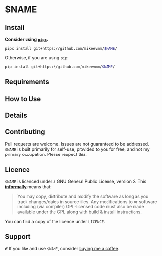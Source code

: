 # $NAME

## Install

**Consider using [`pipx`][pipx].**

```bash
pipx install git+https://github.com/mikeevmm/$NAME/
```

Otherwise, if you are using `pip`:

```bash
pip install git+https://github.com/mikeevmm/$NAME/
```

## Requirements


## How to Use


## Details


## Contributing

Pull requests are welcome. Issues are not guaranteed to be addressed. `$NAME` is
built primarily for self-use, provided to you for free, and not my primary
occupation. Please respect this.

## Licence

`$NAME` is licenced under a GNU General Public License, version 2. This
[**informally**][GPLv2] means that:

> You may copy, distribute and modify the software as long as you track
> changes/dates in source files. Any modifications to or software including
> (via compiler) GPL-licensed code must also be made available under the GPL
> along with build & install instructions.

You can find a copy of the licence under `LICENCE`.

## Support

💕 If you like and use `$NAME`, consider
[buying me a coffee](https://www.paypal.me/miguelmurca/2.50).

[pipx]: https://github.com/pypa/pipx
[GPLv2]: https://tldrlegal.com/license/gnu-general-public-license-v2
